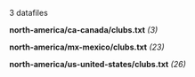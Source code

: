3 datafiles

**north-america/ca-canada/clubs.txt** _(3)_

**north-america/mx-mexico/clubs.txt** _(23)_

**north-america/us-united-states/clubs.txt** _(26)_

